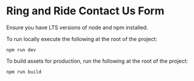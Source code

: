 # Ring and Ride Contact Us Form

Ensure you have LTS versions of node and npm installed.

To run locally execute the following at the root of the project:
```
npm run dev
```

To build assets for production, run the following at the root of the project:
```
npm run build
```

